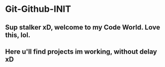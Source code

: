 # Git-Github-INIT
## Sup stalker xD, welcome to my Code World. Love this, lol.
## Here u'll find projects im working, without delay xD
